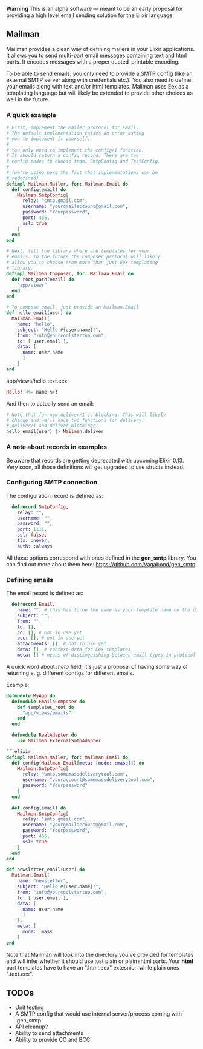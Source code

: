 **Warning** This is an alpha software — meant to be an early proposal for providing a high level email sending solution for the Elixir language.

## Mailman

Mailman provides a clean way of defining mailers in your Elixir applications. It allows you to send multi-part email messages containing text and html parts. It encodes messages with a proper quoted-printable encoding.

To be able to send emails, you only need to provide a SMTP config (like an external SMTP server along with credentials etc.). You also need to define your emails along with text and/or html templates. Mailman uses Eex as a templating language but will likely be extended to provide other choices as well in the future.

### A quick example

```elixir
# First, implement the Mailer protocol for Email.
# The default implementation raises an error asking
# you to implement it yourself.
#
# You only need to implement the config/1 function.
# It should return a config record. There are two 
# config modes to choose from: SmtpConfig and TestConfig.
#
# (we're using here the fact that implementations can be
# redefined)
defimpl Mailman.Mailer, for: Mailman.Email do
  def config(email) do
    Mailman.SmtpConfig[
      relay: "smtp.gmail.com",
      username: "yourgmailaccount@gmail.com",
      password: "Yourpassword",
      port: 465,
      ssl: true
    ]
  end
end

# Next, tell the library where are templates for your
# emails. In the future the Composer protocol will likely
# allow you to choose from more than just Eex templating
# library.
defimpl Mailman.Composer, for: Mailman.Email do
  def root_path(email) do
    "app/views"
  end
end

# To compose email, just provide an Mailman.Email 
def hello_email(user) do
  Mailman.Email[
    name: "hello",
    subject: "Hello #{user.name}!",
    from: "info@yourcoolstartup.com",
    to: [ user.email ],
    data: [
      name: user.name
      ]
    ]
end
```

app/views/hello.text.eex:
```elixir
Hello! <%= name %>!
```

And then to actually send an email:
```elixir
# Note that for now deliver/1 is blocking. This will likely
# change and we'll have two functions for delivery:
# deliver/1 and deliver_blocking/1
hello_email(user) |> Mailman.deliver
```

### A note about records in examples

Be aware that records are getting deprecated with upcoming 
Elixir 0.13. Very soon, all those definitions will get upgraded
to use structs instead.

### Configuring SMTP connection

The configuration record is defined as:

```elixir
  defrecord SmtpConfig, 
    relay: "", 
    username: "", 
    password: "", 
    port: 1111, 
    ssl: false, 
    tls: :never, 
    auth: :always
```

All those options correspond with ones defined
in the **gen_smtp** library. You can find out more
about them here: https://github.com/Vagabond/gen_smtp

### Defining emails

The email record is defined as:

```elixir
  defrecord Email, 
    name: "", # this has to be the same as your template name on the disk
    subject: "",
    from: "", 
    to: [], 
    cc: [], # not in use yet
    bcc: [], # not in use yet
    attachments: [], # not in use yet
    data: [], # context data for Eex templates
    meta: [] # means of distinguishing between email types in protocol implementations
```

A quick word about *meta* field: it's just a proposal 
of having some way of returning e. g. different configs
for different emails.

Example:
```elixir
defmodule MyApp do
  defmodule EmailsComposer do
    def templates_root do
      "app/views/emails"
    end
  end

  defmodule RealAdapter do
    use Mailman.ExternalSmtpAdapter

```elixir
defimpl Mailman.Mailer, for: Mailman.Email do
  def config(Mailman.Email[meta: [mode: :mass]]) do
    Mailman.SmtpConfig[
      relay: "smtp.somemassdeliverytool.com",
      username: "youraccount@somemassdeliverytool.com",
      password: "Yourpassword"
    ]
  end
  
  def config(email) do
    Mailman.SmtpConfig[
      relay: "smtp.gmail.com",
      username: "yourgmailaccount@gmail.com",
      password: "Yourpassword",
      port: 465,
      ssl: true
    ]
  end
end

def newsletter_email(user) do
  Mailman.Email[
    name: "newsletter",
    subject: "Hello #{user.name}!",
    from: "info@yourcoolstartup.com",
    to: [ user.email ],
    data: [
      name: user.name
      ]
    ],
    meta: [
      mode: :mass
    ]
end
```

Note that Mailman will look into the directory you've 
provided for templates and will infer whether it should use 
just plain or plain+html parts. Your **html** part templates
have to have an ".html.eex" extesnion while plain ones ".text.eex".

## TODOs

* Unit testing
* A SMTP config that would use internal server/process coming with :gen_smtp
* API cleanup?
* Ability to send attachments
* Ability to provide CC and BCC
